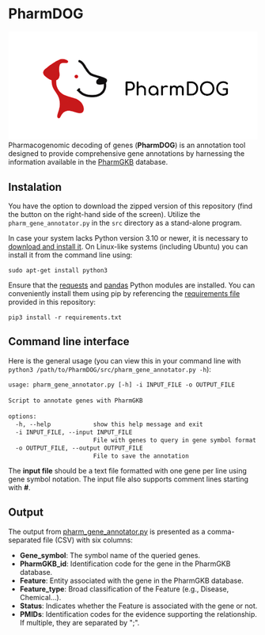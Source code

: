 # PharmDOG
![logo](.assets/logo.png)
Pharmacogenomic decoding of genes (**PharmDOG**) is an annotation tool designed to provide comprehensive gene annotations by harnessing the information available in the [PharmGKB](https://www.pharmgkb.org/) database.

## Instalation

You have the option to download the zipped version of this repository (find the button on the right-hand side of the screen). Utilize the `pharm_gene_annotator.py` in the `src` directory as a stand-alone program.

In case your system lacks Python version 3.10 or newer, it is necessary to [download and install it](http://www.python.org/downloads/). On Linux-like systems (including Ubuntu) you can install it from the command line using:

```
sudo apt-get install python3
```
Ensure that the [requests](https://requests.readthedocs.io/en/latest/) and [pandas](https://pandas.pydata.org/) Python modules are installed. You can conveniently install them using pip by referencing the [requirements file](requirements.txt) provided in this repository:

```
pip3 install -r requirements.txt
```
## Command line interface

Here is the general usage (you can view this in your command line with `python3 /path/to/PharmDOG/src/pharm_gene_annotator.py -h`):

```
usage: pharm_gene_annotator.py [-h] -i INPUT_FILE -o OUTPUT_FILE

Script to annotate genes with PharmGKB

options:
  -h, --help            show this help message and exit
  -i INPUT_FILE, --input INPUT_FILE
                        File with genes to query in gene symbol format
  -o OUTPUT_FILE, --output OUTPUT_FILE
                        File to save the annotation
```

The **input file** should be a text file formatted with one gene per line using gene symbol notation. The input file also supports comment lines starting with **#**.

## Output

The output from [pharm_gene_annotator.py](src/pharm_gene_annotator.py)  is presented as a comma-separated file (CSV) with six columns:



- **Gene_symbol**: The symbol name of the queried genes.
- **PharmGKB_id**: Identification code for the gene in the PharmGKB database.
- **Feature**: Entity associated with the gene in the PharmGKB database.
- **Feature_type**: Broad classification of the Feature (e.g., Disease, Chemical...).
- **Status**: Indicates whether the Feature is associated with the gene or not.
- **PMIDs**: Identification codes for the evidence supporting the relationship. If multiple, they are separated by ";".